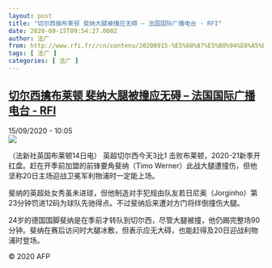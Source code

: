 ```yaml
---
layout: post
title: "切尔西擒布莱顿 斐纳大腿被撞应无碍 – 法国国际广播电台 - RFI"
date: 2020-09-15T09:54:27.000Z
author: 法广
from: http://www.rfi.fr//cn/contenu/20200915-%E5%88%87%E5%B0%94%E8%A5%BF%E6%93%92%E5%B8%83%E8%8E%B1%E9%A1%BF-%E6%96%90%E7%BA%B3%E5%A4%A7%E8%85%BF%E8%A2%AB%E6%92%9E%E5%BA%94%E6%97%A0%E7%A2%8D
tags: [ 法广 ]
categories: [ 法广 ]
---
```

<!--1600163667000-->
[切尔西擒布莱顿 斐纳大腿被撞应无碍 – 法国国际广播电台 - RFI](http://www.rfi.fr//cn/contenu/20200915-%E5%88%87%E5%B0%94%E8%A5%BF%E6%93%92%E5%B8%83%E8%8E%B1%E9%A1%BF-%E6%96%90%E7%BA%B3%E5%A4%A7%E8%85%BF%E8%A2%AB%E6%92%9E%E5%BA%94%E6%97%A0%E7%A2%8D)
------

<div>
<div>15/09/2020 - 10:05</div><img src="https://s.rfi.fr/media/display/55b25468-f72f-11ea-a9a9-005056bf87d6/w:310/p:16x9/spo0003b.200915160503.jpg"><div class="t-content__body u-clearfix"><p>（法新社英国布莱顿14日电）    英超切尔西今天3比1 击败布莱顿，2020-21新季开红盘。赶在开季前加盟的前锋要角斐纳（Timo Werner）此战大腿遭撞伤，但他坚称20日主场迎战卫冕军利物浦时一定能上场。</p><p>    斐纳的英超处女秀虽未进球，但他制造对手犯规由队友若日尼奥（Jorginho）第23分钟罚进12码为球队先驰得点。不过斐纳后来遭对方门将绊倒撞伤大腿。</p><p>    24岁的德国国脚斐纳是在季前才转队到切尔西，尽管大腿被撞，他仍踢完整场90分钟。斐纳在赛后访问时大腿冰敷，但表示应无大碍，也能赶得及20日迎战利物浦时登场。</p><p class="t-copyright">© 2020 AFP</p>        </div>
</div>
